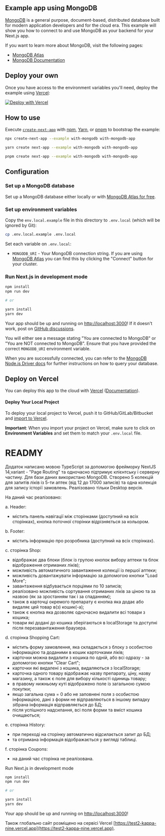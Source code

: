## Example app using MongoDB

[MongoDB](https://www.mongodb.com/) is a general purpose, document-based, distributed database built for modern application developers and for the cloud era. This example will show you how to connect to and use MongoDB as your backend for your Next.js app.

If you want to learn more about MongoDB, visit the following pages:

- [MongoDB Atlas](https://mongodb.com/atlas)
- [MongoDB Documentation](https://docs.mongodb.com/)

## Deploy your own

Once you have access to the environment variables you'll need, deploy the example using [Vercel](https://vercel.com?utm_source=github&utm_medium=readme&utm_campaign=next-example):

[![Deploy with Vercel](https://vercel.com/button)](https://vercel.com/new/clone?project-name=with-mongodb&repository-name=with-mongodb&repository-url=https%3A%2F%2Fgithub.com%2Fvercel%2Fnext.js%2Ftree%2Fcanary%2Fexamples%2Fwith-mongodb&integration-ids=oac_jnzmjqM10gllKmSrG0SGrHOH)

## How to use

Execute [`create-next-app`](https://github.com/vercel/next.js/tree/canary/packages/create-next-app) with [npm](https://docs.npmjs.com/cli/init), [Yarn](https://yarnpkg.com/lang/en/docs/cli/create/), or [pnpm](https://pnpm.io) to bootstrap the example:

```bash
npx create-next-app --example with-mongodb with-mongodb-app
```

```bash
yarn create next-app --example with-mongodb with-mongodb-app
```

```bash
pnpm create next-app --example with-mongodb with-mongodb-app
```

## Configuration

### Set up a MongoDB database

Set up a MongoDB database either locally or with [MongoDB Atlas for free](https://mongodb.com/atlas).

### Set up environment variables

Copy the `env.local.example` file in this directory to `.env.local` (which will be ignored by Git):

```bash
cp .env.local.example .env.local
```

Set each variable on `.env.local`:

- `MONGODB_URI` - Your MongoDB connection string. If you are using [MongoDB Atlas](https://mongodb.com/atlas) you can find this by clicking the "Connect" button for your cluster.

### Run Next.js in development mode

```bash
npm install
npm run dev

# or

yarn install
yarn dev
```

Your app should be up and running on [http://localhost:3000](http://localhost:3000)! If it doesn't work, post on [GitHub discussions](https://github.com/vercel/next.js/discussions).

You will either see a message stating "You are connected to MongoDB" or "You are NOT connected to MongoDB". Ensure that you have provided the correct `MONGODB_URI` environment variable.

When you are successfully connected, you can refer to the [MongoDB Node.js Driver docs](https://mongodb.github.io/node-mongodb-native/3.4/tutorials/collections/) for further instructions on how to query your database.

## Deploy on Vercel

You can deploy this app to the cloud with [Vercel](https://vercel.com?utm_source=github&utm_medium=readme&utm_campaign=next-example) ([Documentation](https://nextjs.org/docs/deployment)).

#### Deploy Your Local Project

To deploy your local project to Vercel, push it to GitHub/GitLab/Bitbucket and [import to Vercel](https://vercel.com/new?utm_source=github&utm_medium=readme&utm_campaign=next-example).

**Important**: When you import your project on Vercel, make sure to click on **Environment Variables** and set them to match your `.env.local` file.

# READMY

Додаток написано мовою TypeScript за допомогою фрейморку NextJS 14,variant - "Page Routing" та одночасно підтримує клієнтську і серверну частину. Для бази даних використано MongoDB. Створено 5 колекцій для запитів ліків із 5-ти аптек (від 12 до 17000 записів) та одна колекція для запису історії замовлень. Реалізовано тільки Desktop версія.

На даний час реалізовано:

a. Header:

- містить панель навігації між сторінками (доступний на всіх сторінках), кнопка поточної сторінки відрізняється за кольором.

b. Footer:

- містить інформацію про розробника (доступний на всіх сторінках).

с. сторінка Shop:

- відображає два блоки (блок із групою кнопок вибору аптеки та блок відображення отриманих ліків);
- можливість автоматичного завантаження колекції із першої аптеки;
- можливість довантажувати інформацію за допомогою кнопки "Load More";
- завантаження відбувається порціями по 10 записів;
- реалізовано можливість сортування отриманих ліків за ціною та за назвою (як за зростанням так і за спаданням);
- також в карточці окремого препарату є кнопка яка додає або видаляє цей товар в(з) кошик(-а);
- також є кнопка яка дозволяє одночасно видалити всі товари з кошика;
- товари які додані до кошика зберігаються в localStorage та доступні після перезавантаження браузера.

d. сторінка Shopping Cart:

- містить форму замовлення, яка складається з блоку з особистою інформацією та доданими в кошик карточками ліків;
- карточки можна видалити з кошика по одній, або всі одразу - за допомогою кнопки "Clear Cart";
- карточки які видалені з кошика, видаляються з localStorage;
- карточка одного товару відображає назву препарату, ціну, назву магазину, а також є поле для вибору кількості одиниць товару;
- в правому нижньому куті відображено поле із загальною сумою покупки;
- якщо загальна сума = 0 або не заповнені поля з особистою інформацією, дані з форми не відправляються в іншому випадку зібрана інформація відправляється до БД;
- після успішного надсилання, всі поля форми та вміст кошика очищаються;

e. сторінка History:

- при переході на сторінку автоматично відсилається запит до БД;
- та отримана інформація відображається у вигляді таблиці.

f. сторінка Coupons:

- на даний час сторінка не реалізована.

Run Next.js in development mode

```bash
npm install
npm run dev

# or

yarn install
yarn dev
```

Your app should be up and running on [http://localhost:3000](http://localhost:3000)!

Також глобально сайт розміщено на сервісі Vercel [https://test2-kappa-nine.vercel.app](https://test2-kappa-nine.vercel.app).
